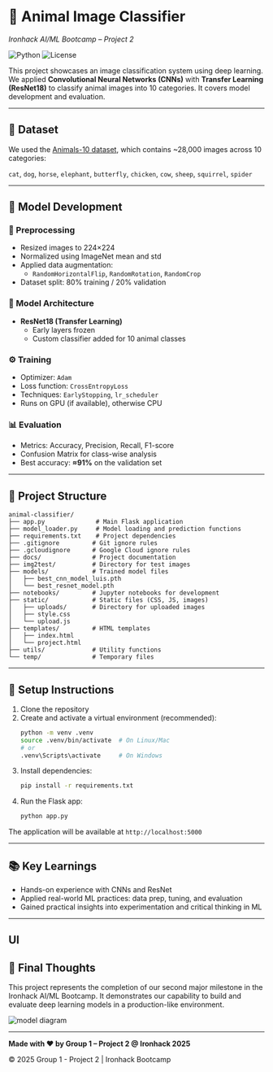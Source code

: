 # 🧠 Animal Image Classifier  
*Ironhack AI/ML Bootcamp – Project 2*

![Python](https://img.shields.io/badge/python-3.8%20%7C%203.9%20%7C%203.10-blue)
![License](https://img.shields.io/badge/license-MIT-green)

This project showcases an image classification system using deep learning. We applied **Convolutional Neural Networks (CNNs)** with **Transfer Learning (ResNet18)** to classify animal images into 10 categories. It covers model development and evaluation.

---

## 📁 Dataset

We used the [Animals-10 dataset](https://www.kaggle.com/datasets/alessiocorrado99/animals10/data), which contains ~28,000 images across 10 categories:

`cat`, `dog`, `horse`, `elephant`, `butterfly`, `chicken`, `cow`, `sheep`, `squirrel`, `spider`

---

## 🧪 Model Development

### 🔧 Preprocessing
- Resized images to 224×224
- Normalized using ImageNet mean and std
- Applied data augmentation:
  - `RandomHorizontalFlip`, `RandomRotation`, `RandomCrop`
- Dataset split: 80% training / 20% validation

### 🧠 Model Architecture
- **ResNet18 (Transfer Learning)**
  - Early layers frozen
  - Custom classifier added for 10 animal classes

### ⚙️ Training
- Optimizer: `Adam`
- Loss function: `CrossEntropyLoss`
- Techniques: `EarlyStopping`, `lr_scheduler`
- Runs on GPU (if available), otherwise CPU

### 📊 Evaluation
- Metrics: Accuracy, Precision, Recall, F1-score
- Confusion Matrix for class-wise analysis
- Best accuracy: **≈91%** on the validation set

---

## 📂 Project Structure

```
animal-classifier/
├── app.py              # Main Flask application
├── model_loader.py     # Model loading and prediction functions
├── requirements.txt    # Project dependencies
├── .gitignore         # Git ignore rules
├── .gcloudignore      # Google Cloud ignore rules
├── docs/              # Project documentation
├── img2test/          # Directory for test images
├── models/            # Trained model files
│   ├── best_cnn_model_luis.pth
│   └── best_resnet_model.pth
├── notebooks/         # Jupyter notebooks for development
├── static/            # Static files (CSS, JS, images)
│   ├── uploads/       # Directory for uploaded images
│   ├── style.css
│   └── upload.js
├── templates/         # HTML templates
│   ├── index.html
│   └── project.html
├── utils/             # Utility functions
└── temp/              # Temporary files
```

---

## 🚀 Setup Instructions

1. Clone the repository  
2. Create and activate a virtual environment (recommended):
   ```bash
   python -m venv .venv
   source .venv/bin/activate  # On Linux/Mac
   # or
   .venv\Scripts\activate     # On Windows
   ```
3. Install dependencies:
   ```bash
   pip install -r requirements.txt
   ```
4. Run the Flask app:
   ```bash
   python app.py
   ```

The application will be available at `http://localhost:5000`

---

## 📚 Key Learnings

- Hands-on experience with CNNs and ResNet
- Applied real-world ML practices: data prep, tuning, and evaluation
- Gained practical insights into experimentation and critical thinking in ML

---

## UI



## 🏁 Final Thoughts

This project represents the completion of our second major milestone in the Ironhack AI/ML Bootcamp. It demonstrates our capability to build and evaluate deep learning models in a production-like environment.

![model diagram](https://github.com/user-attachments/assets/8b6c2b3f-7ce2-4165-ab34-da0238aafb43)

---

**Made with ❤️ by Group 1 – Project 2 @ Ironhack 2025**

<footer class="footer">
    <div class="container">
        <p>© 2025 Group 1 - Project 2 | Ironhack Bootcamp</p>
    </div>
</footer>

